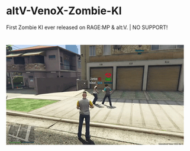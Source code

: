 # altV-VenoX-Zombie-KI
First Zombie KI ever released on RAGE:MP &amp; alt:V. | NO SUPPORT!
#
![](giphy.gif)
